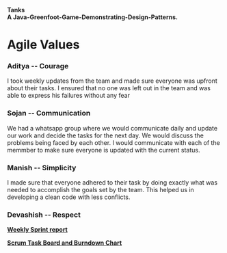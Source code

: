 **Tanks  
A Java-Greenfoot-Game-Demonstrating-Design-Patterns.**

# Agile Values  
### **Aditya -- Courage**  
I took weekly updates from the team and made sure everyone was upfront about their tasks. I ensured that no one was left out in the team and was able to express his failures without any fear

### **Sojan -- Communication**  
We had a whatsapp group where we would communicate daily and update our work and decide the tasks for the next day. We would discuss the problems being faced by each other. I would communicate with each of the memmber to make sure everyone is updated with the current status.  
### **Manish -- Simplicity** 
I made sure that everyone adhered to their task by doing exactly what was needed to accomplish the goals set by the team. This helped us in developing a clean code with less conflicts.

### **Devashish -- Respect**  
 

**[Weekly Sprint report](https://github.com/nguyensjsu/fa18-202-mads/blob/master/WeeklyScrumReport.md)**    


**[Scrum Task Board and Burndown Chart](https://docs.google.com/spreadsheets/d/1aHEYlGdxIIqfPhSXmd-oqxi_ahS7H-e_cCPxXhACpis/edit#gid=102151741)**  



